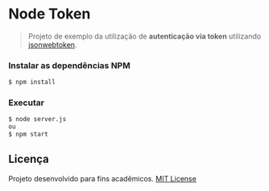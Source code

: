 # Node Token
> Projeto de exemplo da utilização de **autenticação via token** utilizando [jsonwebtoken](https://github.com/auth0/node-jsonwebtoken).

### Instalar as dependências NPM
```sh
$ npm install
```

### Executar
```sh
$ node server.js
ou
$ npm start
```

## Licença
Projeto desenvolvido para fins acadêmicos.
[MIT License](./LICENSE)